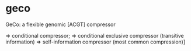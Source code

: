 geco
====

GeCo: a flexible genomic [ACGT] compressor 

=> conditional compressor;
=> conditional exclusive compressor (transitive information)
=> self-information compressor (most common compression)]
